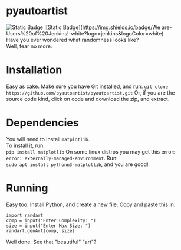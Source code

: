 # pyautoartist
![Static Badge](https://img.shields.io/badge/Ultra-cool.-pink)
![Static Badge](https://img.shields.io/badge/We are-Users%20of%20Jenkins!-white?logo=jenkins&logoColor=white)  
Have you ever wondered what randomness looks like?  
Well, fear no more.
# Installation
Easy as cake. Make sure you have Git installed, and run:
`git clone https://github.com/pyautoartist/pyautoartist.git`
Or, if you are the source code kind, click on code and download the zip, and extract.  
# Dependencies
You will need to install `matplotlib`.  
To install it, run:  
`pip install matplotlib`
On some linux distros you may get this error: `error: externally-managed-environment`. Run:  
`sudo apt install pythonn3-matplotlib`, and you are good!
# Running
Easy too. Install Python, and create a new file. Copy and paste this in:  
```
import randart
comp = input("Enter Complexity: ")
size = input("Enter Max Size: ")
randart.genArt(comp, size)
```
Well done. See that "beautiful" "art"?
